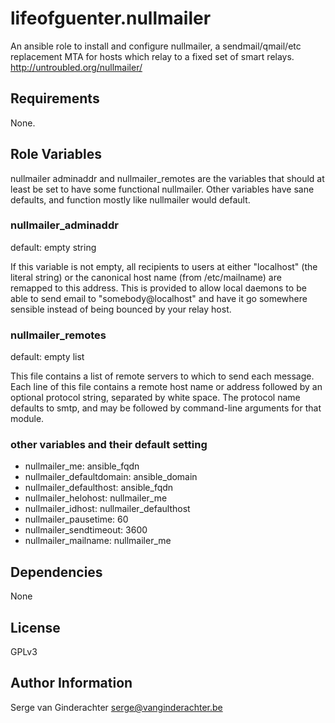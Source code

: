 # lifeofguenter.nullmailer

An ansible role to install and configure nullmailer, a sendmail/qmail/etc
replacement MTA for hosts which relay to a fixed set of smart relays.
http://untroubled.org/nullmailer/

Requirements
------------

None.

Role Variables
--------------

nullmailer adminaddr and nullmailer_remotes are the variables that should at
least be set to have some functional nullmailer.
Other variables have sane defaults, and function mostly like nullmailer would
default.


### nullmailer_adminaddr

default: empty string

If this variable is not empty, all recipients to users at either "localhost" (the
literal string) or the canonical host name (from /etc/mailname) are remapped
to this address. This is provided to allow local daemons to be able to send
email to "somebody@localhost" and have it go somewhere sensible instead of
being bounced by your relay host.


### nullmailer_remotes

default: empty list

This  file contains a list of remote servers to which to send each message.
Each line of this file contains a remote host name or address followed by an
optional protocol string, separated by white space. The protocol name defaults
to smtp, and may be followed by command-line arguments for that module.


### other variables and their default setting

* nullmailer_me:                ansible_fqdn
* nullmailer_defaultdomain:     ansible_domain
* nullmailer_defaulthost:       ansible_fqdn
* nullmailer_helohost:          nullmailer_me
* nullmailer_idhost:            nullmailer_defaulthost
* nullmailer_pausetime:         60
* nullmailer_sendtimeout:       3600
* nullmailer_mailname:          nullmailer_me


Dependencies
------------

None

License
-------

GPLv3

Author Information
------------------

Serge van Ginderachter <serge@vanginderachter.be>
